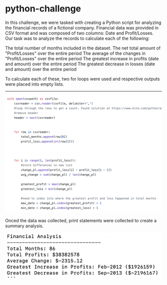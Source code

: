 # python-challenge

In this challenge, we were tasked with creating a Python script for analyzing the financial records of a fictional company. Financial data was provided in CSV format and was composed of two columns: Date and Profit/Losses.  Our task was to analyze the records to calculate each of the following:

The total number of months included in the dataset.
The net total amount of "Profit/Losses" over the entire period
The average of the changes in "Profit/Losses" over the entire period
The greatest increase in profits (date and amount) over the entire period
The greatest decrease in losses (date and amount) over the entire period

To calculate each of these, two for loops were used and respective outputs were placed into empty lists.

<hr>
<a><img src="images/forloop_finance.png" width="700" content-align="center"></a>

Onced the data was collected, print statements were collected to create a summary analysis.

![](images/fin_analysis.png)


